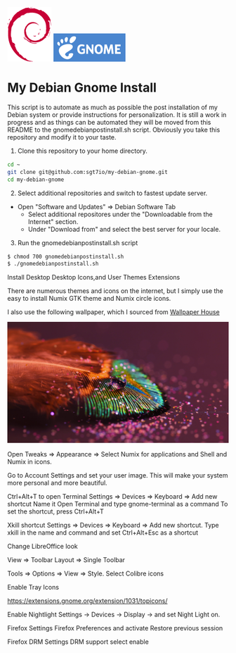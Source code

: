 ![Debian Logo](images/debian.png) ![Gnome Logo](images/gnome.png)

# My Debian Gnome Install

This script is to automate as much as possible the post installation of my Debian system or provide instructions for personalization. It is still a work in progress and as things can be automated they will be moved from this README to the gnomedebianpostinstall.sh script. Obviously you take this repository and modify it to your taste.

1. Clone this repository to your home directory.
```bash
cd ~
git clone git@github.com:sgt7io/my-debian-gnome.git
cd my-debian-gnome
```

2. Select additional repositories and switch to fastest update server.
- Open "Software and Updates" => Debian Software Tab
   - Select additional repositores under the "Downloadable from the Internet" section.
   - Under "Download from" and select the best server for your locale.

3. Run the gnomedebianpostinstall.sh script
```bash
$ chmod 700 gnomedebianpostinstall.sh
$ ./gnomedebianpostinstall.sh
```

Install Desktop Desktop Icons,and User Themes Extensions

There are numerous themes and icons on the internet, but I simply use the
easy to install  Numix GTK theme and Numix circle icons.

I also use the following wallpaper, which I sourced from [Wallpaper House](https://wallpaper-house.com/wallpaper-id-391811.php "Wallpaper House")

![Feather Wallpaper](images/wallpaperpreview.png)


Open Tweaks => Appearance => Select Numix for applications and Shell and Numix  in icons.

Go to Account Settings and set your user image. This will make your system more personal and more beautiful.

Ctrl+Alt+T to open Terminal
Settings => Devices => Keyboard => Add new shortcut
Name it Open Terminal and type gnome-terminal as a command
To set the shortcut, press Ctrl+Alt+T

Xkill shortcut
Settings => Devices => Keyboard => Add new shortcut.
Type xkill in the name and command and set Ctrl+Alt+Esc as a shortcut

Change LibreOffice look

View => Toolbar Layout => Single Toolbar

Tools =>  Options => View => Style. Select  Colibre icons

Enable Tray Icons

https://extensions.gnome.org/extension/1031/topicons/

Enable Nightlight
Settings → Devices → Display → and set Night Light on.

Firefox Settings
Firefox Preferences and activate Restore previous session

Firefox DRM Settings
DRM support select enable

